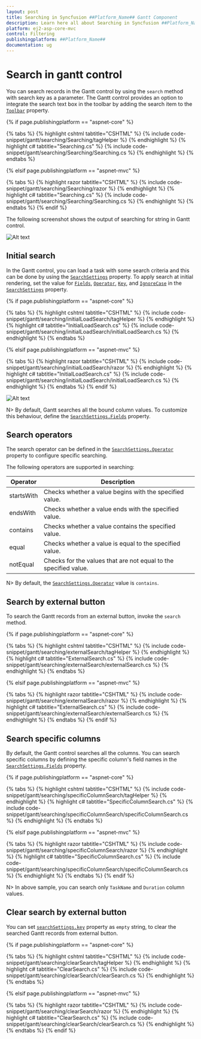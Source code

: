 ```yaml
---
layout: post
title: Searching in Syncfusion ##Platform_Name## Gantt Component
description: Learn here all about Searching in Syncfusion ##Platform_Name## Gantt component of Syncfusion Essential JS 2 and more.
platform: ej2-asp-core-mvc
control: Filtering
publishingplatform: ##Platform_Name##
documentation: ug
---
```



# Search in gantt control

You can search records in the Gantt control by using the `search` method with search key as a parameter. The Gantt control provides an option to integrate the search text box in the toolbar by adding the search item to the [`Toolbar`](https://help.syncfusion.com/cr/aspnetcore-js2/Syncfusion.EJ2.Gantt.Gantt.html#Syncfusion_EJ2_Gantt_Gantt_Toolbar) property.

{% if page.publishingplatform == "aspnet-core" %}

{% tabs %}
{% highlight cshtml tabtitle="CSHTML" %}
{% include code-snippet/gantt/searching/Searching/tagHelper %}
{% endhighlight %}
{% highlight c# tabtitle="Searching.cs" %}
{% include code-snippet/gantt/searching/Searching/Searching.cs %}
{% endhighlight %}
{% endtabs %}

{% elsif page.publishingplatform == "aspnet-mvc" %}

{% tabs %}
{% highlight razor tabtitle="CSHTML" %}
{% include code-snippet/gantt/searching/Searching/razor %}
{% endhighlight %}
{% highlight c# tabtitle="Searching.cs" %}
{% include code-snippet/gantt/searching/Searching/Searching.cs %}
{% endhighlight %}
{% endtabs %}
{% endif %}



The following screenshot shows the output of searching for string in Gantt control.

![Alt text](images/Searching.png)

## Initial search

In the Gantt control, you can load a task with some search criteria and this can be done by using the [`SearchSettings`](https://help.syncfusion.com/cr/cref_files/aspnetcore-js2/Syncfusion.EJ2~Syncfusion.EJ2.Gantt.Gantt~SearchSettings.html) property. To apply search at initial rendering, set the value for [`Fields`](https://help.syncfusion.com/cr/cref_files/aspnetcore-js2/Syncfusion.EJ2~Syncfusion.EJ2.Gantt.GanttSearchSettings~Fields.html), [`Operator`](https://help.syncfusion.com/cr/cref_files/aspnetcore-js2/Syncfusion.EJ2~Syncfusion.EJ2.Gantt.GanttSearchSettings~Operator.html), [`Key`](https://help.syncfusion.com/cr/cref_files/aspnetcore-js2/Syncfusion.EJ2~Syncfusion.EJ2.Gantt.GanttSearchSettings~Key.html), and [`IgnoreCase`](https://help.syncfusion.com/cr/cref_files/aspnetcore-js2/Syncfusion.EJ2~Syncfusion.EJ2.Gantt.GanttSearchSettings~IgnoreCase.html) in the [`SearchSettings`](https://help.syncfusion.com/cr/cref_files/aspnetcore-js2/Syncfusion.EJ2~Syncfusion.EJ2.Gantt.Gantt~SearchSettings.html) property.

{% if page.publishingplatform == "aspnet-core" %}

{% tabs %}
{% highlight cshtml tabtitle="CSHTML" %}
{% include code-snippet/gantt/searching/initialLoadSearch/tagHelper %}
{% endhighlight %}
{% highlight c# tabtitle="InitialLoadSearch.cs" %}
{% include code-snippet/gantt/searching/initialLoadSearch/initialLoadSearch.cs %}
{% endhighlight %}
{% endtabs %}

{% elsif page.publishingplatform == "aspnet-mvc" %}

{% tabs %}
{% highlight razor tabtitle="CSHTML" %}
{% include code-snippet/gantt/searching/initialLoadSearch/razor %}
{% endhighlight %}
{% highlight c# tabtitle="InitialLoadSearch.cs" %}
{% include code-snippet/gantt/searching/initialLoadSearch/initialLoadSearch.cs %}
{% endhighlight %}
{% endtabs %}
{% endif %}



![Alt text](images/initialLoadSearch.png)

N> By default, Gantt searches all the bound column values. To customize this behaviour, define the [`SearchSettings.Fields`](https://help.syncfusion.com/cr/cref_files/aspnetcore-js2/Syncfusion.EJ2~Syncfusion.EJ2.Gantt.GanttSearchSettings~Fields.html) property.

## Search operators

The search operator can be defined in the [`SearchSettings.Operator`](https://help.syncfusion.com/cr/cref_files/aspnetcore-js2/Syncfusion.EJ2~Syncfusion.EJ2.Gantt.GanttSearchSettings~Operator.html) property to configure specific searching.

The following operators are supported in searching:

|Operator |Description|
|-----|-----|
|startsWith |Checks whether a value begins with the specified value.|
|endsWith |Checks whether a value ends with the specified value.|
|contains |Checks whether a value contains the specified value.|
|equal |Checks whether a value is equal to the specified value.|
|notEqual |Checks for the values that are not equal to the specified value.|

N> By default, the [`SearchSettings.Operator`](https://help.syncfusion.com/cr/cref_files/aspnetcore-js2/Syncfusion.EJ2~Syncfusion.EJ2.Gantt.GanttSearchSettings~Operator.html) value is `contains`.

## Search by external button

To search the Gantt records from an external button, invoke the `search` method.

{% if page.publishingplatform == "aspnet-core" %}

{% tabs %}
{% highlight cshtml tabtitle="CSHTML" %}
{% include code-snippet/gantt/searching/externalSearch/tagHelper %}
{% endhighlight %}
{% highlight c# tabtitle="ExternalSearch.cs" %}
{% include code-snippet/gantt/searching/externalSearch/externalSearch.cs %}
{% endhighlight %}
{% endtabs %}

{% elsif page.publishingplatform == "aspnet-mvc" %}

{% tabs %}
{% highlight razor tabtitle="CSHTML" %}
{% include code-snippet/gantt/searching/externalSearch/razor %}
{% endhighlight %}
{% highlight c# tabtitle="ExternalSearch.cs" %}
{% include code-snippet/gantt/searching/externalSearch/externalSearch.cs %}
{% endhighlight %}
{% endtabs %}
{% endif %}



## Search specific columns

By default, the Gantt control searches all the columns. You can search specific columns by defining the specific column's field names in the [`SearchSettings.Fields`](https://help.syncfusion.com/cr/cref_files/aspnetcore-js2/Syncfusion.EJ2~Syncfusion.EJ2.Gantt.GanttSearchSettings~Fields.html) property.

{% if page.publishingplatform == "aspnet-core" %}

{% tabs %}
{% highlight cshtml tabtitle="CSHTML" %}
{% include code-snippet/gantt/searching/specificColumnSearch/tagHelper %}
{% endhighlight %}
{% highlight c# tabtitle="SpecificColumnSearch.cs" %}
{% include code-snippet/gantt/searching/specificColumnSearch/specificColumnSearch.cs %}
{% endhighlight %}
{% endtabs %}

{% elsif page.publishingplatform == "aspnet-mvc" %}

{% tabs %}
{% highlight razor tabtitle="CSHTML" %}
{% include code-snippet/gantt/searching/specificColumnSearch/razor %}
{% endhighlight %}
{% highlight c# tabtitle="SpecificColumnSearch.cs" %}
{% include code-snippet/gantt/searching/specificColumnSearch/specificColumnSearch.cs %}
{% endhighlight %}
{% endtabs %}
{% endif %}



N> In above sample, you can search only `TaskName` and `Duration` column values.

## Clear search by external button

You can set [`searchSettings.key`](../api/gantt/searchSettings/#key) property as `empty` string, to clear the searched Gantt records from external button.

{% if page.publishingplatform == "aspnet-core" %}

{% tabs %}
{% highlight cshtml tabtitle="CSHTML" %}
{% include code-snippet/gantt/searching/clearSearch/tagHelper %}
{% endhighlight %}
{% highlight c# tabtitle="ClearSearch.cs" %}
{% include code-snippet/gantt/searching/clearSearch/clearSearch.cs %}
{% endhighlight %}
{% endtabs %}

{% elsif page.publishingplatform == "aspnet-mvc" %}

{% tabs %}
{% highlight razor tabtitle="CSHTML" %}
{% include code-snippet/gantt/searching/clearSearch/razor %}
{% endhighlight %}
{% highlight c# tabtitle="ClearSearch.cs" %}
{% include code-snippet/gantt/searching/clearSearch/clearSearch.cs %}
{% endhighlight %}
{% endtabs %}
{% endif %}